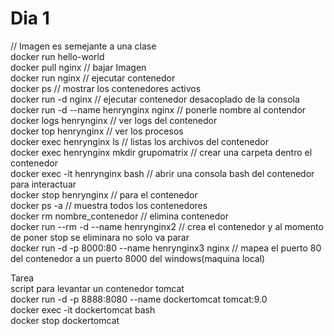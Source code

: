 # Dia 1
// Imagen es semejante a una clase  
docker run hello-world  
docker pull nginx // bajar Imagen  
docker run nginx // ejecutar contenedor  
docker ps // mostrar los contenedores activos  
docker run -d nginx // ejecutar contenedor desacoplado de la consola  
docker run -d --name henrynginx nginx // ponerle nombre al contendor  
docker logs henrynginx // ver logs del contenedor  
docker top henrynginx // ver los procesos  
docker exec henrynginx ls // listas los archivos del contenedor  
docker exec henrynginx mkdir grupomatrix // crear una carpeta dentro el contenedor  
docker exec -it henrynginx bash // abrir una consola bash del contenedor para interactuar  
docker stop henrynginx // para el contenedor  
docker ps -a // muestra todos los contenedores  
docker rm nombre_contenedor // elimina contenedor  
docker run --rm -d  --name henrynginx2 // crea el contenedor y al momento de poner stop se eliminara no solo va parar  
docker run -d -p 8000:80 --name henrynginx3 nginx // mapea el puerto 80 del contenedor a un puerto 8000 del windows(maquina local)  

Tarea  
script para levantar un contenedor tomcat  
docker run -d -p 8888:8080  --name dockertomcat tomcat:9.0  
docker exec -it dockertomcat bash  
docker stop dockertomcat  
